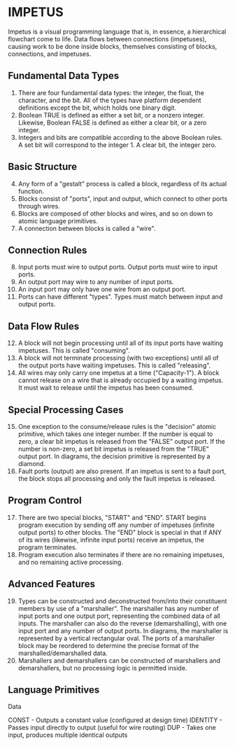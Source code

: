 ﻿# IMPETUS

Impetus is a visual programming language that is, in essence, a hierarchical flowchart come to life. Data flows between connections (impetuses), causing work to be done inside blocks, themselves consisting of blocks, connections, and impetuses.

## Fundamental Data Types
1) There are four fundamental data types: the integer, the float, the character, and the bit. All of the types have platform dependent definitions except the bit, which holds one binary digit.
2) Boolean TRUE is defined as either a set bit, or a nonzero integer. Likewise, Boolean FALSE is defined as either a clear bit, or a zero integer.
3) Integers and bits are compatible according to the above Boolean rules. A set bit will correspond to the integer 1. A clear bit, the integer zero.

## Basic Structure
4) Any form of a "gestalt" process is called a block, regardless of its actual function.
5) Blocks consist of "ports", input and output, which connect to other ports through wires.
6) Blocks are composed of other blocks and wires, and so on down to atomic language primitives.
7) A connection between blocks is called a "wire".

## Connection Rules
8) Input ports must wire to output ports. Output ports must wire to input ports.
9) An output port may wire to any number of input ports.
10) An input port may only have one wire from an output port.
11) Ports can have different "types". Types must match between input and output ports.

## Data Flow Rules
12) A block will not begin processing until all of its input ports have waiting impetuses. This is called "consuming".
13) A block will not terminate processing (with two exceptions) until all of the output ports have waiting impetuses. This is called "releasing".
14) All wires may only carry one impetus at a time ("Capacity-1"). A block cannot release on a wire that is already occupied by a waiting impetus. It must wait to release until the impetus has been consumed.

## Special Processing Cases
15) One exception to the consume/release rules is the "decision" atomic primitive, which takes one integer number. If the number is equal to zero, a clear bit impetus is released from the "FALSE" output port. If the number is non-zero, a set bit impetus is released from the "TRUE" output port. In diagrams, the decision primitive is represented by a diamond.
16) Fault ports (output) are also present. If an impetus is sent to a fault port, the block stops all processing and only the fault impetus is released.

## Program Control
17) There are two special blocks, "START" and "END". START begins program execution by sending off any number of impetuses (infinite output ports) to other blocks. The "END" block is special in that if ANY of its wires (likewise, infinite input ports) receive an impetus, the program terminates.
18) Program execution also terminates if there are no remaining impetuses, and no remaining active processing.

## Advanced Features
19) Types can be constructed and deconstructed from/into their constituent members by use of a "marshaller". The marshaller has any number of input ports and one output port, representing the combined data of all inputs. The marshaller can also do the reverse (demarshalling), with one input port and any number of output ports. In diagrams, the marshaller is represented by a vertical rectangular oval. The ports of a marshaller block may be reordered to determine the precise format of the marshalled/demarshalled data.
20) Marshallers and demarshallers can be constructed of marshallers and demarshallers, but no processing logic is permitted inside.
	
## Language Primitives
Data

CONST - Outputs a constant value (configured at design time)
IDENTITY - Passes input directly to output (useful for wire routing)
DUP - Takes one input, produces multiple identical outputs